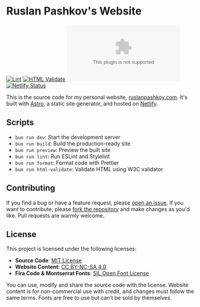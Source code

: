 # Ruslan Pashkov's Website

[![Lint](https://github.com/ruslanpashkov/ruslanpashkov.com/actions/workflows/lint.yml/badge.svg)](https://github.com/ruslanpashkov/ruslanpashkov.com/actions/workflows/lint.yml)
[![HTML Validate](https://github.com/ruslanpashkov/ruslanpashkov.com/actions/workflows/html-validate.yml/badge.svg)](https://github.com/ruslanpashkov/ruslanpashkov.com/actions/workflows/html-validate.yml)
[![Last Commit](https://img.shields.io/github/last-commit/ruslanpashkov/ruslanpashkov.com)](https://github.com/ruslanpashkov/ruslanpashkov.com/commit/HEAD)
[![Netlify Status](https://api.netlify.com/api/v1/badges/3636665e-3793-40ea-9632-ac79a4edba44/deploy-status)](https://app.netlify.com/sites/ruslanpashkov/deploys)

This is the source code for my personal website, [ruslanpashkov.com](https://ruslanpashkov.com). It's built with [Astro](https://astro.build), a static site generator, and hosted on [Netlify](https://www.netlify.com).

## Scripts

-   `bun run dev`: Start the development server
-   `bun run build`: Build the production-ready site
-   `bun run preview`: Preview the built site
-   `bun run lint`: Run ESLint and Stylelint
-   `bun run format`: Format code with Prettier
-   `bun run html-validate`: Validate HTML using W3C validator

## Contributing

If you find a bug or have a feature request, please [open an issue](https://github.com/ruslanpashkov/ruslanpashkov.com/issues). If you want to contribute, please [fork the repository](https://github.com/ruslanpashkov/ruslanpashkov.com/fork) and make changes as you'd like. Pull requests are warmly welcome.

## License

This project is licensed under the following licenses:

-   **Source Code**: [MIT License](LICENSE.md)
-   **Website Content**: [CC BY-NC-SA 4.0](https://creativecommons.org/licenses/by-nc-sa/4.0/)
-   **Fira Code & Montserrat Fonts**: [SIL Open Font License](https://scripts.sil.org/cms/scripts/page.php?site_id=nrsi&id=OFL)

You can use, modify and share the source code with the license. Website content is for non-commercial use with credit, and changes must follow the same terms. Fonts are free to use but can’t be sold by themselves.
